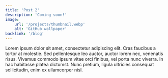 ```yaml
---
title: 'Post 2'
description: 'Coming soon!'
image:
    url: '/projects/thumbnail.webp'
    alt: 'GitHub wallpaper'
backlink: '/blog'
---
```


Lorem ipsum dolor sit amet, consectetur adipiscing elit. Cras faucibus a tortor at molestie. Sed pellentesque leo auctor, auctor lorem nec, venenatis risus. Vivamus commodo ipsum vitae orci finibus, vel porta nunc viverra. In hac habitasse platea dictumst. Nunc pretium, ligula ultricies consequat sollicitudin, enim ex ullamcorper nisl.
